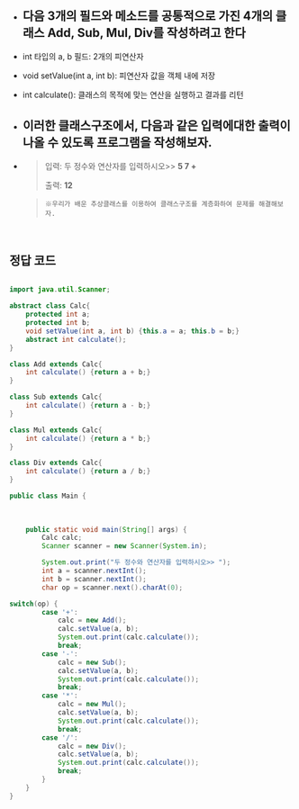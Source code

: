  + ## 다음 3개의 필드와 메소드를 공통적으로 가진 4개의 클래스 Add, Sub, Mul, Div를 작성하려고 한다

 + int 타입의 a, b 필드: 2개의 피연산자
 + void setValue(int a, int b): 피연산자 값을 객체 내에 저장
 + int calculate(): 클래스의 목적에 맞는 연산을 실행하고 결과를 리턴


+ ## 이러한 클래스구조에서, 다음과 같은 입력에대한 출력이 나올 수 있도록 프로그램을 작성해보자.
+ > 입력: 두 정수와 연산자를 입력하시오>> **5 7 +**
  > 
  > 출력: **12**

  >`※우리가 배운 추상클래스를 이용하여 클래스구조를 계층화하여 문제를 해결해보자.`

<br>

## 정답 코드 
``` java

import java.util.Scanner;

abstract class Calc{
    protected int a;
    protected int b;
    void setValue(int a, int b) {this.a = a; this.b = b;}
    abstract int calculate();
}

class Add extends Calc{
    int calculate() {return a + b;}
}

class Sub extends Calc{
    int calculate() {return a - b;}
}

class Mul extends Calc{
    int calculate() {return a * b;}
}

class Div extends Calc{
    int calculate() {return a / b;}
}

public class Main {
	
	
	
    public static void main(String[] args) {
    	Calc calc;
        Scanner scanner = new Scanner(System.in);

        System.out.print("두 정수와 연산자를 입력하시오>> ");
        int a = scanner.nextInt();
        int b = scanner.nextInt();
        char op = scanner.next().charAt(0);

switch(op) {
		case '+':
			calc = new Add();
			calc.setValue(a, b);
			System.out.print(calc.calculate());
			break;
		case '-':
			calc = new Sub();
			calc.setValue(a, b);
			System.out.print(calc.calculate());
			break;
		case '*':
			calc = new Mul();
			calc.setValue(a, b);
			System.out.print(calc.calculate());
			break;
		case '/':
			calc = new Div();
			calc.setValue(a, b);
			System.out.print(calc.calculate());
			break;
		}
    }
}

```

<br>

